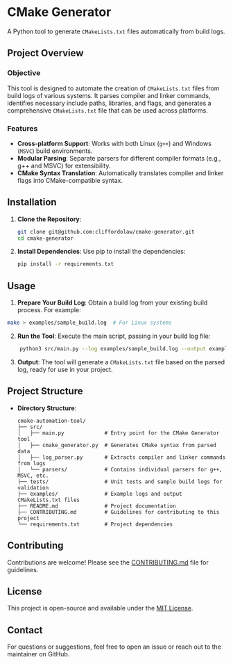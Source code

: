 # CMake Generator

A Python tool to generate `CMakeLists.txt` files automatically from build logs. 

## Project Overview

### Objective
This tool is designed to automate the creation of `CMakeLists.txt` files from build logs of various systems. It parses compiler and linker commands, identifies necessary include paths, libraries, and flags, and generates a comprehensive `CMakeLists.txt` file that can be used across platforms.

### Features
- **Cross-platform Support**: Works with both Linux (`g++`) and Windows (`MSVC`) build environments.
- **Modular Parsing**: Separate parsers for different compiler formats (e.g., g++ and MSVC) for extensibility.
- **CMake Syntax Translation**: Automatically translates compiler and linker flags into CMake-compatible syntax.

## Installation

1. **Clone the Repository**:
   ```bash
   git clone git@github.com:cliffordolaw/cmake-generator.git
   cd cmake-generator
   ```

2. **Install Dependencies**: Use pip to install the dependencies:
   ```bash
   pip install -r requirements.txt
   ```

## Usage 

1. **Prepare Your Build Log**: Obtain a build log from your existing build process. For example:

```bash
make > examples/sample_build.log  # For Linux systems
```

2. **Run the Tool**: Execute the main script, passing in your build log file:

```bash
    python3 src/main.py --log examples/sample_build.log --output examples/generated_CMakeLists.txt
```

3. **Output**: The tool will generate a `CMakeLists.txt` file based on the parsed log, ready for use in your project.

## Project Structure

- **Directory Structure**:
    ```
    cmake-automation-tool/
    ├── src/
    │   ├── main.py             # Entry point for the CMake Generator tool
    │   ├── cmake_generator.py  # Generates CMake syntax from parsed data
    │   ├── log_parser.py       # Extracts compiler and linker commands from logs
    │   └── parsers/            # Contains individual parsers for g++, MSVC, etc.
    ├── tests/                  # Unit tests and sample build logs for validation
    ├── examples/               # Example logs and output CMakeLists.txt files
    ├── README.md               # Project documentation
    ├── CONTRIBUTING.md         # Guidelines for contributing to this project
    └── requirements.txt        # Project dependencies
    ```

## Contributing
Contributions are welcome! Please see the [CONTRIBUTING.md](CONTRIBUTING.md) file for guidelines.

## License
This project is open-source and available under the [MIT License](LICENSE).

## Contact
For questions or suggestions, feel free to open an issue or reach out to the maintainer on GitHub.



